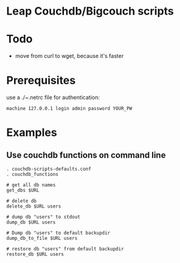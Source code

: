Leap Couchdb/Bigcouch scripts
=============================

Todo
====

* move from curl to wget, because it's faster

Prerequisites
=============

use a  ./~.netrc file for authentication:

    machine 127.0.0.1 login admin password YOUR_PW 

Examples
========

Use couchdb functions on command line
-------------------------------------

    . couchdb-scripts-defaults.conf
    . couchdb_functions

    # get all db names
    get_dbs $URL 

    # delete db
    delete_db $URL users

    # dump db "users" to stdout
    dump_db $URL users

    # Dump db "users" to default backupdir 
    dump_db_to_file $URL users
    
    # restore db "users" from default backupdir
    restore_db $URL users 

